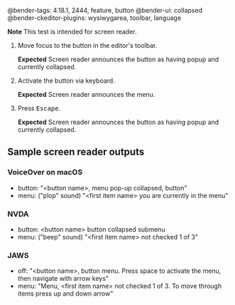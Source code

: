 @bender-tags: 4.18.1, 2444, feature, button
@bender-ui: collapsed
@bender-ckeditor-plugins: wysiwygarea, toolbar, language

**Note** This test is intended for screen reader.

1. Move focus to the button in the editor's toolbar.

	**Expected** Screen reader announces the button as having popup and currently collapsed.
1. Activate the button via keyboard.

	**Expected** Screen reader announces the menu.
1. Press <kbd>Escape</kbd>.

	**Expected** Screen reader announces the button as having popup and currently collapsed.

## Sample screen reader outputs

### VoiceOver on macOS

* button: "&lt;button name&gt;, menu pop-up collapsed, button"
* menu: ("plop" sound) "&lt;first item name&gt; you are currently in the menu"

### NVDA

* button: &lt;button name&gt; button collapsed submenu
* menu: ("beep" sound) "&lt;first item name&gt; not checked 1 of 3"

### JAWS

* off: "&lt;button name&gt;, button menu. Press space to activate the menu, then navigate with arrow keys"
* menu: "Menu, &lt;first item name&gt; not checked 1 of 3. To move through items press up and down arrow"
